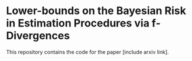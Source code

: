 # Lower-bounds on the Bayesian Risk in Estimation Procedures via f-Divergences

This repository contains the code for the paper [include arxiv link].
